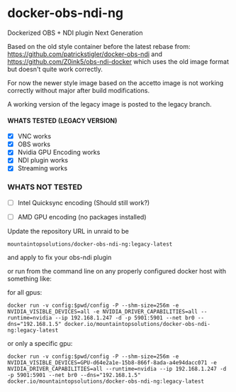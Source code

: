 # docker-obs-ndi-ng
Dockerized OBS + NDI plugin Next Generation

Based on the old style container before the latest rebase from:
https://github.com/patrickstigler/docker-obs-ndi
and 
https://github.com/Z0ink5/obs-ndi-docker which uses the old image format but doesn't quite work correctly. 

For now the newer style image based on the accetto image is not working correctly without major after build modifications. 

A working version of the legacy image is posted to the legacy branch.


#### WHATS TESTED (LEGACY VERSION)
 - [x] VNC works
 - [x] OBS works
 - [x] Nvidia GPU Encoding works
 - [x] NDI plugin works
 - [x] Streaming works

### WHATS NOT TESTED

 - [ ] Intel Quicksync encoding (Should still work?)
 - [ ] AMD GPU encoding (no packages installed)



Update the repository URL in unraid to be 

    mountaintopsolutions/docker-obs-ndi-ng:legacy-latest

 and apply to fix your obs-ndi plugin

or run from the command line on any properly configured docker host with something like:

for all gpus: 

    docker run -v config:$pwd/config -P --shm-size=256m -e NVIDIA_VISIBLE_DEVICES=all -e NVIDIA_DRIVER_CAPABILITIES=all --runtime=nvidia --ip 192.168.1.247 -d -p 5901:5901 --net br0 --dns="192.168.1.5" docker.io/mountaintopsolutions/docker-obs-ndi-ng:legacy-latest

or only a specific gpu:

    docker run -v config:$pwd/config -P --shm-size=256m -e NVIDIA_VISIBLE_DEVICES=GPU-d64e2a1e-15b8-866f-8ada-a4e94dacc071 -e NVIDIA_DRIVER_CAPABILITIES=all --runtime=nvidia --ip 192.168.1.247 -d -p 5901:5901 --net br0 --dns="192.168.1.5" docker.io/mountaintopsolutions/docker-obs-ndi-ng:legacy-latest
